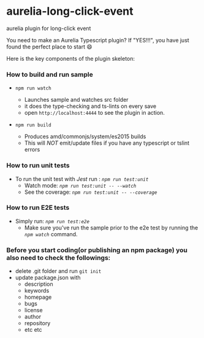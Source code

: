 # aurelia-long-click-event
aurelia plugin for long-click event

You need to make an Aurelia Typescript plugin?
If "YES!!!", you have just found the perfect place to start :smile:

Here is the key components of the plugin skeleton:

### How to build and run sample
  * ```npm run watch```
    * Launches sample and watches src folder
    * it does the type-checking and ts-lints on every save
    * open `http://localhost:4444` to see the plugin in action.

  * ```npm run build```
    * Produces amd/commonjs/system/es2015 builds
    * This will *NOT* emit/update files if you have any typescript or tslint errors

### How to run unit tests

  * To run the unit test with _*Jest*_ run : _```npm run test:unit```_
    * Watch mode: _```npm run test:unit -- --watch```_
    * See the coverage: _```npm run test:unit -- --coverage```_

### How to run E2E tests

  * Simply run: _```npm run test:e2e```_
    * Make sure you've run the sample prior to the e2e test by running the _`npm watch`_ command.

### Before you start coding(or publishing an npm package) you also need to check the followings:

  *  delete .git folder and run `git init`
  * update package.json with
    * description
    * keywords
    * homepage
    * bugs
    * license
    * author
    * repository
    * etc etc
